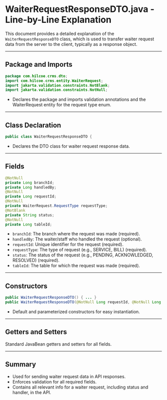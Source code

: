 # WaiterRequestResponseDTO.java - Line-by-Line Explanation

This document provides a detailed explanation of the `WaiterRequestResponseDTO` class, which is used to transfer waiter request data from the server to the client, typically as a response object.

---

## Package and Imports

```java
package com.hilcoe.crms.dto;
import com.hilcoe.crms.entity.WaiterRequest;
import jakarta.validation.constraints.NotBlank;
import jakarta.validation.constraints.NotNull;
```
- Declares the package and imports validation annotations and the WaiterRequest entity for the request type enum.

---

## Class Declaration

```java
public class WaiterRequestResponseDTO {
```
- Declares the DTO class for waiter request response data.

---

## Fields

```java
@NotNull
private Long branchId;
private Long handledBy;
@NotNull
private Long requestId;
@NotNull
private WaiterRequest.RequestType requestType;
@NotBlank
private String status;
@NotNull
private Long tableId;
```
- `branchId`: The branch where the request was made (required).
- `handledBy`: The waiter/staff who handled the request (optional).
- `requestId`: Unique identifier for the request (required).
- `requestType`: The type of request (e.g., SERVICE, BILL) (required).
- `status`: The status of the request (e.g., PENDING, ACKNOWLEDGED, RESOLVED) (required).
- `tableId`: The table for which the request was made (required).

---

## Constructors

```java
public WaiterRequestResponseDTO() { ... }
public WaiterRequestResponseDTO(@NotNull Long requestId, @NotNull Long tableId, @NotNull Long branchId, @NotNull WaiterRequest.RequestType requestType, @NotBlank String status, Long handledBy) { ... }
```
- Default and parameterized constructors for easy instantiation.

---

## Getters and Setters

Standard JavaBean getters and setters for all fields.

---

## Summary
- Used for sending waiter request data in API responses.
- Enforces validation for all required fields.
- Contains all relevant info for a waiter request, including status and handler, in the API.
